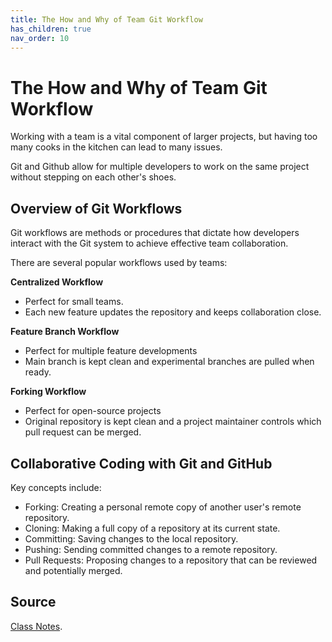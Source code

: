 ```yaml
---
title: The How and Why of Team Git Workflow
has_children: true
nav_order: 10
---
```


# The How and Why of Team Git Workflow

Working with a team is a vital component of larger projects, but having too many cooks in the kitchen can lead to many issues.

Git and Github allow for multiple developers to work on the same project without stepping on each other's shoes.

## Overview of Git Workflows

Git workflows are methods or procedures that dictate how developers interact with the Git system to achieve effective team collaboration.

There are several popular workflows used by teams:

**Centralized Workflow**
- Perfect for small teams.
- Each new feature updates the repository and keeps collaboration close.

**Feature Branch Workflow**
- Perfect for multiple feature developments
- Main branch is kept clean and experimental branches are pulled when ready.

**Forking Workflow**
- Perfect for open-source projects
- Original repository is kept clean and a project maintainer controls which pull request can be merged.

## Collaborative Coding with Git and GitHub

Key concepts include:

- Forking: Creating a personal remote copy of another user's remote repository.
- Cloning: Making a full copy of a repository at its current state.
- Committing: Saving changes to the local repository.
- Pushing: Sending committed changes to a remote repository.
- Pull Requests: Proposing changes to a repository that can be reviewed and potentially merged.

## Source

[Class Notes](https://learn.rrc.ca/d2l/le/content/645955/viewContent/10531991/View).

